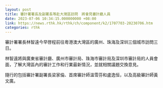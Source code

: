 ```yaml
---
layout: post
title: 審計署署長及副署長等赴大灣區訪問　將會見審計廳人員
date: 2023-07-06 10:34:15.000000000 +08:00
link: https://news.rthk.hk/rthk/ch/component/k2/1707703-20230706.htm
categories: rthk
---
```


審計署署長林智遠今早啓程前往粵港澳大灣區的廣州、珠海及深圳三個城市訪問三日。

林智遠將與廣東省審計廳、廣州市審計局、珠海市審計局及深圳市審計局的人員會面，了解大灣區內的審計工作和行業最新情況，並就相關議題交換意見。

隨行的包括審計署副署長梁家倫、首席審計師溫雪芬和盧逸恒，以及高級審計師黃文廣。
